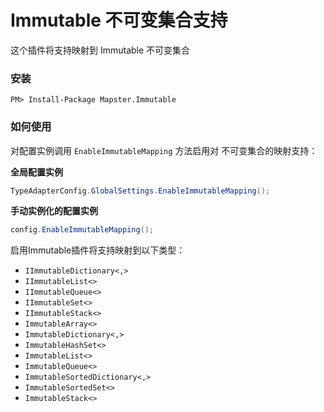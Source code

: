 # Immutable 不可变集合支持

这个插件将支持映射到 Immutable 不可变集合

### 安装

    PM> Install-Package Mapster.Immutable

### 如何使用

对配置实例调用 `EnableImmutableMapping` 方法启用对 不可变集合的映射支持：

**全局配置实例**

```csharp
TypeAdapterConfig.GlobalSettings.EnableImmutableMapping();
```

**手动实例化的配置实例**

```csharp
config.EnableImmutableMapping();
```

启用Immutable插件将支持映射到以下类型：

- `IImmutableDictionary<,>`
- `IImmutableList<>`
- `IImmutableQueue<>`
- `IImmutableSet<>`
- `IImmutableStack<>`
- `ImmutableArray<>`
- `ImmutableDictionary<,>`
- `ImmutableHashSet<>`
- `ImmutableList<>`
- `ImmutableQueue<>`
- `ImmutableSortedDictionary<,>`
- `ImmutableSortedSet<>`
- `ImmutableStack<>`